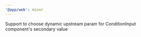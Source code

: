 ```yaml
---
'@app/web': minor
---
```


Support to choose dynamic upstream param for ConditionInput component's secondary value
